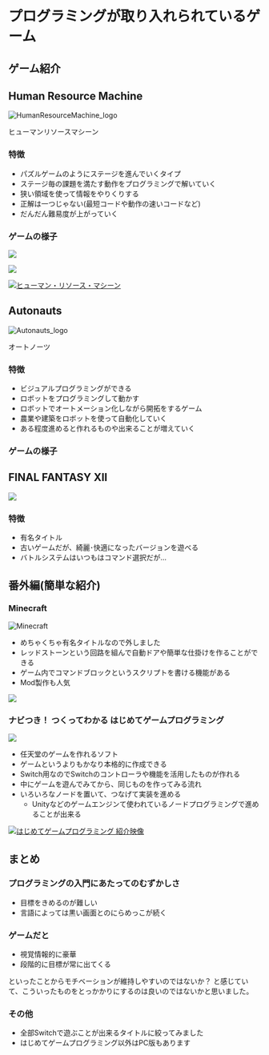 # プログラミングが取り入れられているゲーム

## ゲーム紹介

## Human Resource Machine

![HumanResourceMachine_logo](images/HumanResourceMachine_logo.png)

ヒューマンリソースマシーン

### 特徴

- パズルゲームのようにステージを進んでいくタイプ
- ステージ毎の課題を満たす動作をプログラミングで解いていく
- 狭い領域を使って情報をやりくりする
- 正解は一つじゃない(最短コードや動作の速いコードなど)
- だんだん難易度が上がっていく

### ゲームの様子

![](images/HumanResouceMachine_stage.png)

![](images/HumanResouceMachine_error.png)

[![ヒューマン・リソース・マシーン](http://img.youtube.com/vi/nMT514CSkaU/0.jpg)](https://youtu.be/nMT514CSkaU?t=365)

## Autonauts

![Autonauts_logo](images/Autonauts_logo.png)

オートノーツ

### 特徴

- ビジュアルプログラミングができる
- ロボットをプログラミングして動かす
- ロボットでオートメーション化しながら開拓をするゲーム
- 農業や建築をロボットを使って自動化していく
- ある程度進めると作れるものや出来ることが増えていく

### ゲームの様子

## FINAL FANTASY XII

![](images/FF12_logo.png)

### 特徴

- 有名タイトル
- 古いゲームだが、綺麗･快適になったバージョンを遊べる
- バトルシステムはいつもはコマンド選択だが…

## 番外編(簡単な紹介)

### Minecraft

![Minecraft](images/Minecraft_logo.png)

- めちゃくちゃ有名タイトルなので外しました
- レッドストーンという回路を組んで自動ドアや簡単な仕掛けを作ることができる
- ゲーム内でコマンドブロックというスクリプトを書ける機能がある
- Mod製作も人気

![](images/Minecraft_command_block.png)

### ナビつき！ つくってわかる はじめてゲームプログラミング

![](images/Nintendo_navi_logo.png)

- 任天堂のゲームを作れるソフト
- ゲームというよりもかなり本格的に作成できる
- Switch用なのでSwitchのコントローラや機能を活用したものが作れる
- 中にゲームを遊んでみてから、同じものを作ってみる流れ
- いろいろなノードを置いて、つなげて実装を進める
  - Unityなどのゲームエンジンて使われているノードプログラミングで進めることが出来る

[![はじめてゲームプログラミング 紹介映像](http://img.youtube.com/vi/N9SvKfrmwUw/0.jpg)](https://www.youtube.com/watch?v=N9SvKfrmwUw)

## まとめ

### プログラミングの入門にあたってのむずかしさ

- 目標をきめるのが難しい
- 言語によっては黒い画面とのにらめっこが続く

### ゲームだと

- 視覚情報的に豪華
- 段階的に目標が常に出てくる

といったことからモチベーションが維持しやすいのではないか？
と感じていて、こういったものをとっかかりにするのは良いのではないかと思いました。

### その他

- 全部Switchで遊ぶことが出来るタイトルに絞ってみました
- はじめてゲームプログラミング以外はPC版もあります
